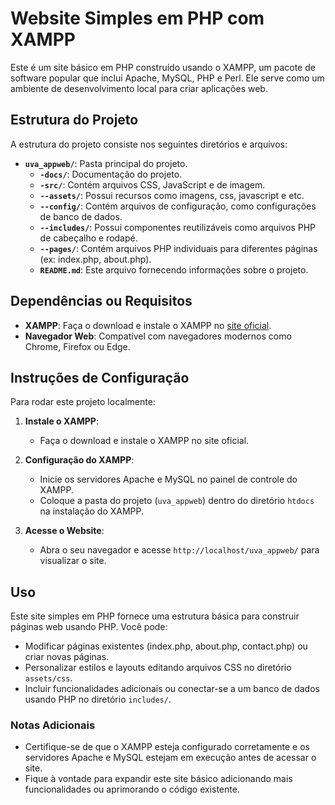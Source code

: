 # Website Simples em PHP com XAMPP

Este é um site básico em PHP construído usando o XAMPP, um pacote de software popular que inclui Apache, MySQL, PHP e Perl. Ele serve como um ambiente de desenvolvimento local para criar aplicações web.

## Estrutura do Projeto

A estrutura do projeto consiste nos seguintes diretórios e arquivos:

- **`uva_appweb/`**: Pasta principal do projeto.
  - **`-docs/`**: Documentação do projeto.
  - **`-src/`**: Contém arquivos CSS, JavaScript e de imagem.
  - **`--assets/`**: Possui recursos como imagens, css, javascript e etc.
  - **`--config/`**: Contém arquivos de configuração, como configurações de banco de dados.
  - **`--includes/`**: Possui componentes reutilizáveis como arquivos PHP de cabeçalho e rodapé.
  - **`--pages/`**: Contém arquivos PHP individuais para diferentes páginas (ex: index.php, about.php).
  - **`README.md`**: Este arquivo fornecendo informações sobre o projeto.

## Dependências ou Requisitos
- **XAMPP**: Faça o download e instale o XAMPP no [site oficial](https://www.apachefriends.org/index.html).
- **Navegador Web**: Compatível com navegadores modernos como Chrome, Firefox ou Edge.

## Instruções de Configuração
Para rodar este projeto localmente:

1. **Instale o XAMPP**:
   - Faça o download e instale o XAMPP no site oficial.
   
2. **Configuração do XAMPP**:
   - Inicie os servidores Apache e MySQL no painel de controle do XAMPP.
   - Coloque a pasta do projeto (`uva_appweb`) dentro do diretório `htdocs` na instalação do XAMPP.

3. **Acesse o Website**:
   - Abra o seu navegador e acesse `http://localhost/uva_appweb/` para visualizar o site.

## Uso
Este site simples em PHP fornece uma estrutura básica para construir páginas web usando PHP. Você pode:
- Modificar páginas existentes (index.php, about.php, contact.php) ou criar novas páginas.
- Personalizar estilos e layouts editando arquivos CSS no diretório `assets/css`.
- Incluir funcionalidades adicionais ou conectar-se a um banco de dados usando PHP no diretório `includes/`.

### Notas Adicionais
- Certifique-se de que o XAMPP esteja configurado corretamente e os servidores Apache e MySQL estejam em execução antes de acessar o site.
- Fique à vontade para expandir este site básico adicionando mais funcionalidades ou aprimorando o código existente.

